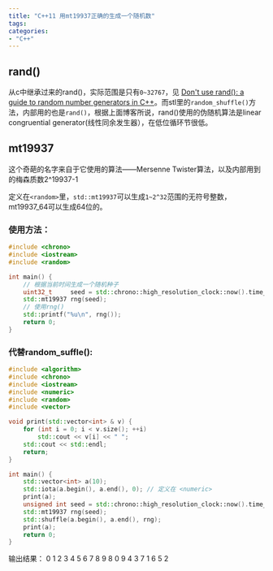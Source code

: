 ```yaml
---
title: "C++11 用mt19937正确的生成一个随机数"
tags: 
categories: 
- "C++"
---
```


## rand()
从c中继承过来的rand()，实际范围是只有`0~32767`，见 [Don't use rand(): a guide to random number generators in C++](https://codeforces.com/blog/entry/61587)。而stl里的`random_shuffle()`方法，内部用的也是`rand()`，根据上面博客所说，rand()使用的伪随机算法是linear congruential generator(线性同余发生器），在低位循环节很低。


## mt19937
这个奇葩的名字来自于它使用的算法——Mersenne Twister算法，以及内部用到的梅森质数2^19937-1

定义在`<random>`里，`std::mt19937`可以生成`1~2^32`范围的无符号整数，mt19937_64可以生成64位的。
### 使用方法：
``` CPP
#include <chrono>
#include <iostream>
#include <random>

int main() {
    // 根据当前时间生成一个随机种子
    uint32_t     seed = std::chrono::high_resolution_clock::now().time_since_epoch().count();
    std::mt19937 rng(seed);
    // 使用rng()
    std::printf("%u\n", rng());
    return 0;
}
```

### 代替random_suffle():
``` CPP
#include <algorithm>
#include <chrono>
#include <iostream>
#include <numeric>
#include <random>
#include <vector>

void print(std::vector<int> & v) {
    for (int i = 0; i < v.size(); ++i)
        std::cout << v[i] << " ";
    std::cout << std::endl;
    return;
}

int main() {
    std::vector<int> a(10);
    std::iota(a.begin(), a.end(), 0); // 定义在 <numeric>
    print(a);
    unsigned int seed = std::chrono::high_resolution_clock::now().time_since_epoch().count();
    std::mt19937 rng(seed);
    std::shuffle(a.begin(), a.end(), rng);
    print(a);
    return 0;
}
```

输出结果：
0 1 2 3 4 5 6 7 8 9
8 0 9 4 3 7 1 6 5 2
